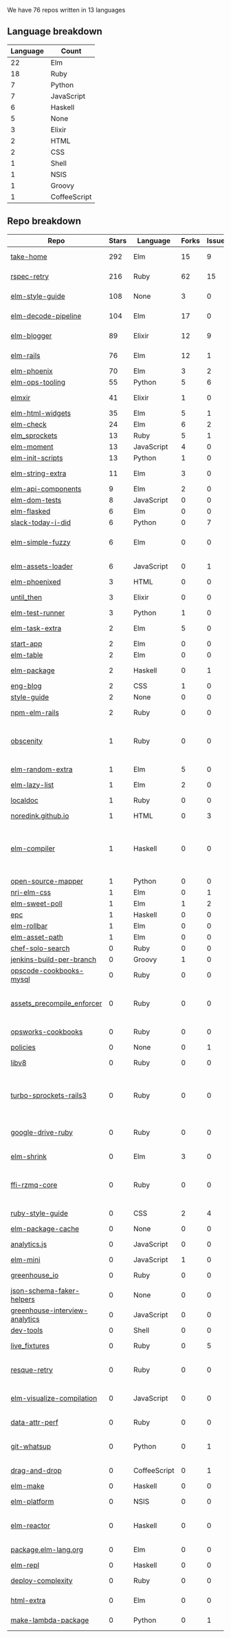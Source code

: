 We have 76 repos written in 13 languages



## Language breakdown
| Language | Count |
|----------|-------|
| 22 | Elm |
| 18 | Ruby |
| 7 | Python |
| 7 | JavaScript |
| 6 | Haskell |
| 5 | None |
| 3 | Elixir |
| 2 | HTML |
| 2 | CSS |
| 1 | Shell |
| 1 | NSIS |
| 1 | Groovy |
| 1 | CoffeeScript |



## Repo breakdown
| Repo | Stars | Language | Forks | Issues | Description |
|------|-------|----------|-------|--------|-------------|
| [take-home](http://github.com/NoRedInk/take-home) | 292 | Elm | 15 | 9 | A take-home application written in Elm and only Elm |
| [rspec-retry](http://github.com/NoRedInk/rspec-retry) | 216 | Ruby | 62 | 15 | retry randomly failing rspec example |
| [elm-style-guide](http://github.com/NoRedInk/elm-style-guide) | 108 | None | 3 | 0 | NoRedInk style guide for our Elm code |
| [elm-decode-pipeline](http://github.com/NoRedInk/elm-decode-pipeline) | 104 | Elm | 17 | 0 | A pipeline-friendly library for building decoders. |
| [elm-blogger](http://github.com/NoRedInk/elm-blogger) | 89 | Elixir | 12 | 9 | A blogging platform written in Elm + Elixir |
| [elm-rails](http://github.com/NoRedInk/elm-rails) | 76 | Elm | 12 | 1 | Convenience functions for using Elm with Rails. |
| [elm-phoenix](http://github.com/NoRedInk/elm-phoenix) | 70 | Elm | 3 | 2 | Phoenix helpers for Elm |
| [elm-ops-tooling](http://github.com/NoRedInk/elm-ops-tooling) | 55 | Python | 5 | 6 | Tooling for Elm ops |
| [elmxir](http://github.com/NoRedInk/elmxir) | 41 | Elixir | 1 | 0 | Interop tools for working with Elm in Elixir |
| [elm-html-widgets](http://github.com/NoRedInk/elm-html-widgets) | 35 | Elm | 5 | 1 | An elm-html widget library |
| [elm-check](http://github.com/NoRedInk/elm-check) | 24 | Elm | 6 | 2 | Property Based Testing in Elm |
| [elm_sprockets](http://github.com/NoRedInk/elm_sprockets) | 13 | Ruby | 5 | 1 | Sprockets preprocessor for Elm |
| [elm-moment](http://github.com/NoRedInk/elm-moment) | 13 | JavaScript | 4 | 0 | A Moment port to Elm |
| [elm-init-scripts](http://github.com/NoRedInk/elm-init-scripts) | 13 | Python | 1 | 0 | None |
| [elm-string-extra](http://github.com/NoRedInk/elm-string-extra) | 11 | Elm | 3 | 0 | Convenience functions for working with Strings in Elm. |
| [elm-api-components](http://github.com/NoRedInk/elm-api-components) | 9 | Elm | 2 | 0 | API components for use with Elm |
| [elm-dom-tests](http://github.com/NoRedInk/elm-dom-tests) | 8 | JavaScript | 0 | 0 | Test dom things  |
| [elm-flasked](http://github.com/NoRedInk/elm-flasked) | 6 | Elm | 0 | 0 | None |
| [slack-today-i-did](http://github.com/NoRedInk/slack-today-i-did) | 6 | Python | 0 | 7 | None |
| [elm-simple-fuzzy](http://github.com/NoRedInk/elm-simple-fuzzy) | 6 | Elm | 0 | 0 | http://package.elm-lang.org/packages/NoRedInk/elm-simple-fuzzy/latest |
| [elm-assets-loader](http://github.com/NoRedInk/elm-assets-loader) | 6 | JavaScript | 0 | 1 | webpack loader for webpackifying asset references in Elm code |
| [elm-phoenixed](http://github.com/NoRedInk/elm-phoenixed) | 3 | HTML | 0 | 0 | None |
| [until_then](http://github.com/NoRedInk/until_then) | 3 | Elixir | 0 | 0 | Calculates offsets to regularly scheduled events. |
| [elm-test-runner](http://github.com/NoRedInk/elm-test-runner) | 3 | Python | 1 | 0 | None |
| [elm-task-extra](http://github.com/NoRedInk/elm-task-extra) | 2 | Elm | 5 | 0 | Additional functions for working with tasks |
| [start-app](http://github.com/NoRedInk/start-app) | 2 | Elm | 0 | 0 | Make an app, start it up |
| [elm-table](http://github.com/NoRedInk/elm-table) | 2 | Elm | 0 | 0 | None |
| [elm-package](http://github.com/NoRedInk/elm-package) | 2 | Haskell | 0 | 1 | Command line tool to share Elm libraries |
| [eng-blog](http://github.com/NoRedInk/eng-blog) | 2 | CSS | 1 | 0 | None |
| [style-guide](http://github.com/NoRedInk/style-guide) | 2 | None | 0 | 0 | None |
| [npm-elm-rails](http://github.com/NoRedInk/npm-elm-rails) | 2 | Ruby | 0 | 0 | A Rails plugin for using Elm files with the asset pipeline. |
| [obscenity](http://github.com/NoRedInk/obscenity) | 1 | Ruby | 0 | 0 | Obscenity is a profanity filter gem for Ruby/Rubinius, Rails (through ActiveModel), and Rack middleware. |
| [elm-random-extra](http://github.com/NoRedInk/elm-random-extra) | 1 | Elm | 5 | 0 | Extra functionality for the core Random library |
| [elm-lazy-list](http://github.com/NoRedInk/elm-lazy-list) | 1 | Elm | 2 | 0 | Lazy list implementation in Elm |
| [localdoc](http://github.com/NoRedInk/localdoc) | 1 | Ruby | 0 | 0 | Plaintext documentation viewer and editor with diagram support |
| [noredink.github.io](http://github.com/NoRedInk/noredink.github.io) | 1 | HTML | 0 | 3 | None |
| [elm-compiler](http://github.com/NoRedInk/elm-compiler) | 1 | Haskell | 0 | 0 | Compiler for the Elm programming language. Elm aims to make web development more pleasant. Elm is a type inferred, functional reactive language that compiles to HTML, CSS, and JavaScript. |
| [open-source-mapper](http://github.com/NoRedInk/open-source-mapper) | 1 | Python | 0 | 0 | None |
| [nri-elm-css](http://github.com/NoRedInk/nri-elm-css) | 1 | Elm | 0 | 1 | Colors, fonts, etc for NRI branding |
| [elm-sweet-poll](http://github.com/NoRedInk/elm-sweet-poll) | 1 | Elm | 1 | 2 | None |
| [epc](http://github.com/NoRedInk/epc) | 1 | Haskell | 0 | 0 | None |
| [elm-rollbar](http://github.com/NoRedInk/elm-rollbar) | 1 | Elm | 0 | 0 | Rollbar helpers for Elm |
| [elm-asset-path](http://github.com/NoRedInk/elm-asset-path) | 1 | Elm | 0 | 0 | None |
| [chef-solo-search](http://github.com/NoRedInk/chef-solo-search) | 0 | Ruby | 0 | 0 | Data bag search for Chef Solo |
| [jenkins-build-per-branch](http://github.com/NoRedInk/jenkins-build-per-branch) | 0 | Groovy | 1 | 0 | None |
| [opscode-cookbooks-mysql](http://github.com/NoRedInk/opscode-cookbooks-mysql) | 0 | Ruby | 0 | 0 | Development repository for Opscode Cookbook mysql |
| [assets_precompile_enforcer](http://github.com/NoRedInk/assets_precompile_enforcer) | 0 | Ruby | 0 | 0 | Raises an exception if assets are missing from config.assets.precompile during development |
| [opsworks-cookbooks](http://github.com/NoRedInk/opsworks-cookbooks) | 0 | Ruby | 0 | 0 | Chef Cookbooks for the AWS OpsWorks Service |
| [policies](http://github.com/NoRedInk/policies) | 0 | None | 0 | 1 | NoRedInk Terms and Policies |
| [libv8](http://github.com/NoRedInk/libv8) | 0 | Ruby | 0 | 0 | Ruby gem binary distribution of the V8 JavaScript engine |
| [turbo-sprockets-rails3](http://github.com/NoRedInk/turbo-sprockets-rails3) | 0 | Ruby | 0 | 0 | Speeds up your Rails 3 assets:precompile by only recompiling changed files, and only compiling once to generate all assets |
| [google-drive-ruby](http://github.com/NoRedInk/google-drive-ruby) | 0 | Ruby | 0 | 0 | A Ruby library to read/write files/spreadsheets in Google Drive/Docs. |
| [elm-shrink](http://github.com/NoRedInk/elm-shrink) | 0 | Elm | 3 | 0 | A library for authoring shrinking strategies |
| [ffi-rzmq-core](http://github.com/NoRedInk/ffi-rzmq-core) | 0 | Ruby | 0 | 0 | FFI wrapper around the zeromq libzmq C API. Utilized by other libraries to provide more Ruby-like API. |
| [ruby-style-guide](http://github.com/NoRedInk/ruby-style-guide) | 0 | CSS | 2 | 4 | A community-driven Ruby coding style guide |
| [elm-package-cache](http://github.com/NoRedInk/elm-package-cache) | 0 | None | 0 | 0 | None |
| [analytics.js](http://github.com/NoRedInk/analytics.js) | 0 | JavaScript | 0 | 0 | The hassle-free way to integrate analytics into any web application. |
| [elm-mini](http://github.com/NoRedInk/elm-mini) | 0 | JavaScript | 1 | 0 | None |
| [greenhouse_io](http://github.com/NoRedInk/greenhouse_io) | 0 | Ruby | 0 | 0 | Ruby API wrapper for Greenhouse.io API |
| [json-schema-faker-helpers](http://github.com/NoRedInk/json-schema-faker-helpers) | 0 | None | 0 | 0 | Helpers for working with json schema fakers |
| [greenhouse-interview-analytics](http://github.com/NoRedInk/greenhouse-interview-analytics) | 0 | JavaScript | 0 | 0 | None |
| [dev-tools](http://github.com/NoRedInk/dev-tools) | 0 | Shell | 0 | 0 | Dev tools used by NRI |
| [live_fixtures](http://github.com/NoRedInk/live_fixtures) | 0 | Ruby | 0 | 5 | Create fixtures from your database |
| [resque-retry](http://github.com/NoRedInk/resque-retry) | 0 | Ruby | 0 | 0 | A resque plugin; provides retry, delay and exponential backoff support for resque jobs. |
| [elm-visualize-compilation](http://github.com/NoRedInk/elm-visualize-compilation) | 0 | JavaScript | 0 | 0 | Preprocessor creating an elm front-end for showing compilation progress. |
| [data-attr-perf](http://github.com/NoRedInk/data-attr-perf) | 0 | Ruby | 0 | 0 | Tool to test the lengh limits of data-* attributes. |
| [git-whatsup](http://github.com/NoRedInk/git-whatsup) | 0 | Python | 0 | 1 | List up remote branches that conflict with the current working copy |
| [drag-and-drop](http://github.com/NoRedInk/drag-and-drop) | 0 | CoffeeScript | 0 | 1 | Elm library for drag-and-drop that works the same way on  |
| [elm-make](http://github.com/NoRedInk/elm-make) | 0 | Haskell | 0 | 0 | A build tool for Elm projects |
| [elm-platform](http://github.com/NoRedInk/elm-platform) | 0 | NSIS | 0 | 0 | Bundle of all core development tools for Elm |
| [elm-reactor](http://github.com/NoRedInk/elm-reactor) | 0 | Haskell | 0 | 0 | Interactive development tool that makes it easy to develop and debug Elm programs. |
| [package.elm-lang.org](http://github.com/NoRedInk/package.elm-lang.org) | 0 | Elm | 0 | 0 | website for browsing packages and exploring documentation |
| [elm-repl](http://github.com/NoRedInk/elm-repl) | 0 | Haskell | 0 | 0 | A REPL for Elm |
| [deploy-complexity](http://github.com/NoRedInk/deploy-complexity) | 0 | Ruby | 0 | 0 | Analyze the history and complexity of each deploy |
| [html-extra](http://github.com/NoRedInk/html-extra) | 0 | Elm | 0 | 0 | Additional functions for working with Html. |
| [make-lambda-package](http://github.com/NoRedInk/make-lambda-package) | 0 | Python | 0 | 1 | Bundle up Python deployment packages for AWS Lambda |
